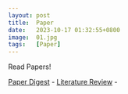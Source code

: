 ```yaml
---
layout: post
title:  Paper
date:   2023-10-17 01:32:55+0800
image:  01.jpg
tags:   [Paper]
---
```


Read Papers!

[Paper Digest](https://www.paperdigest.org) - 
[Literature Review](https://www.paperdigest.org/review/) - 

